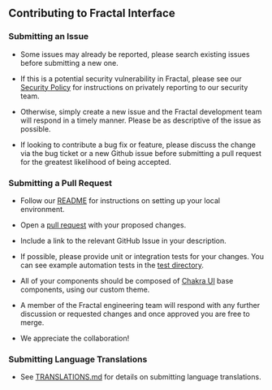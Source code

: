 ## Contributing to Fractal Interface

### Submitting an Issue

- Some issues may already be reported, please search existing issues before submitting a new one.

- If this is a potential security vulnerability in Fractal, please see our [Security Policy](https://github.com/decent-dao/fractal-interface/blob/HEAD/.github/SECURITY.md) for instructions on privately reporting to our security team.

- Otherwise, simply create a new issue and the Fractal development team will respond in a timely manner. Please be as descriptive of the issue as possible.

- If looking to contribute a bug fix or feature, please discuss the change via the bug ticket or a new Github issue before submitting a pull request for the greatest likelihood of being accepted.

### Submitting a Pull Request

- Follow our [README](https://github.com/decent-dao/fractal-interface/blob/HEAD/README.md) for instructions on setting up your local environment.

- Open a [pull request](https://docs.github.com/en/pull-requests/collaborating-with-pull-requests/proposing-changes-to-your-work-with-pull-requests/creating-a-pull-request) with your proposed changes.

- Include a link to the relevant GitHub Issue in your description.

- If possible, please provide unit or integration tests for your changes. You can see example
  automation tests in the [test directory](https://github.com/decent-dao/fractal-interface/tree/HEAD/tests).
  
- All of your components should be composed of [Chakra UI](https://chakra-ui.com/) base components, using our custom theme.

- A member of the Fractal engineering team will respond with any further discussion or requested changes and once approved
  you are free to merge.
  
- We appreciate the collaboration!

### Submitting Language Translations

- See [TRANSLATIONS.md](../docs/TRANSLATIONS.md) for details on submitting language translations.
